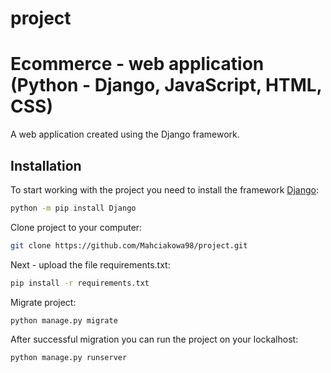 # project
# Ecommerce - web application (Python - Django, JavaScript, HTML, CSS)

A web application created using the Django framework.

## Installation

To start working with the project you need to install the framework [Django](https://docs.djangoproject.com/en/4.1/):

```bash
python -m pip install Django
```

Clone project to your computer:

```bash
git clone https://github.com/Mahciakowa98/project.git
```
Next - upload the file requirements.txt:

```bash
pip install -r requirements.txt
```
Migrate project:

```bash
python manage.py migrate
```

After successful migration you can run the project on your lockalhost:
```bash
python manage.py runserver
```

